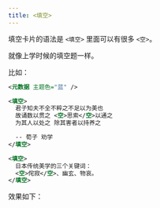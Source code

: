 ```yaml
---
title: <填空>
---
```


填空卡片的语法是 `<填空>` 里面可以有很多 `<空>`。

就像上学时候的填空题一样。

比如：

```xml
<元数据 主题色="蓝" />

<填空>
  君子知夫不全不粹之不足以为美也
  故诵数以贯之 <空>思索</空>以通之
  为其人以处之 除其害者以持养之

  -- 荀子 劝学
</填空>

<填空>
  日本传统美学的三个关键词：
  <空>侘寂</空>、幽玄、物哀。
</填空>
```

效果如下：

<mimor src="cloze-example-1.mimor" />
